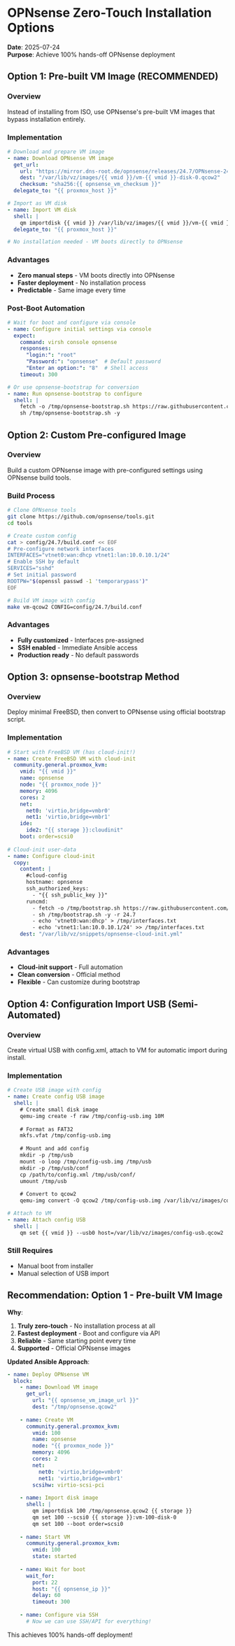 # OPNsense Zero-Touch Installation Options

**Date**: 2025-07-24  
**Purpose**: Achieve 100% hands-off OPNsense deployment

## Option 1: Pre-built VM Image (RECOMMENDED)

### Overview
Instead of installing from ISO, use OPNsense's pre-built VM images that bypass installation entirely.

### Implementation
```yaml
# Download and prepare VM image
- name: Download OPNsense VM image
  get_url:
    url: "https://mirror.dns-root.de/opnsense/releases/24.7/OPNsense-24.7-vm-amd64.qcow2"
    dest: "/var/lib/vz/images/{{ vmid }}/vm-{{ vmid }}-disk-0.qcow2"
    checksum: "sha256:{{ opnsense_vm_checksum }}"
  delegate_to: "{{ proxmox_host }}"

# Import as VM disk
- name: Import VM disk
  shell: |
    qm importdisk {{ vmid }} /var/lib/vz/images/{{ vmid }}/vm-{{ vmid }}-disk-0.qcow2 {{ storage }}
  delegate_to: "{{ proxmox_host }}"

# No installation needed - VM boots directly to OPNsense
```

### Advantages
- **Zero manual steps** - VM boots directly into OPNsense
- **Faster deployment** - No installation process
- **Predictable** - Same image every time

### Post-Boot Automation
```yaml
# Wait for boot and configure via console
- name: Configure initial settings via console
  expect:
    command: virsh console opnsense
    responses:
      "login:": "root"
      "Password:": "opnsense"  # Default password
      "Enter an option:": "8"  # Shell access
    timeout: 300

# Or use opnsense-bootstrap for conversion
- name: Run opnsense-bootstrap to configure
  shell: |
    fetch -o /tmp/opnsense-bootstrap.sh https://raw.githubusercontent.com/opnsense/update/master/src/bootstrap/opnsense-bootstrap.sh
    sh /tmp/opnsense-bootstrap.sh -y
```

## Option 2: Custom Pre-configured Image

### Overview
Build a custom OPNsense image with pre-configured settings using OPNsense build tools.

### Build Process
```bash
# Clone OPNsense tools
git clone https://github.com/opnsense/tools.git
cd tools

# Create custom config
cat > config/24.7/build.conf << EOF
# Pre-configure network interfaces
INTERFACES="vtnet0:wan:dhcp vtnet1:lan:10.0.10.1/24"
# Enable SSH by default
SERVICES="sshd"
# Set initial password
ROOTPW="$(openssl passwd -1 'temporarypass')"
EOF

# Build VM image with config
make vm-qcow2 CONFIG=config/24.7/build.conf
```

### Advantages
- **Fully customized** - Interfaces pre-assigned
- **SSH enabled** - Immediate Ansible access
- **Production ready** - No default passwords

## Option 3: opnsense-bootstrap Method

### Overview
Deploy minimal FreeBSD, then convert to OPNsense using official bootstrap script.

### Implementation
```yaml
# Start with FreeBSD VM (has cloud-init!)
- name: Create FreeBSD VM with cloud-init
  community.general.proxmox_kvm:
    vmid: "{{ vmid }}"
    name: opnsense
    node: "{{ proxmox_node }}"
    memory: 4096
    cores: 2
    net:
      net0: 'virtio,bridge=vmbr0'
      net1: 'virtio,bridge=vmbr1'
    ide:
      ide2: "{{ storage }}:cloudinit"
    boot: order=scsi0
    
# Cloud-init user-data
- name: Configure cloud-init
  copy:
    content: |
      #cloud-config
      hostname: opnsense
      ssh_authorized_keys:
        - "{{ ssh_public_key }}"
      runcmd:
        - fetch -o /tmp/bootstrap.sh https://raw.githubusercontent.com/opnsense/update/master/src/bootstrap/opnsense-bootstrap.sh
        - sh /tmp/bootstrap.sh -y -r 24.7
        - echo 'vtnet0:wan:dhcp' > /tmp/interfaces.txt
        - echo 'vtnet1:lan:10.0.10.1/24' >> /tmp/interfaces.txt
    dest: "/var/lib/vz/snippets/opnsense-cloud-init.yml"
```

### Advantages
- **Cloud-init support** - Full automation
- **Clean conversion** - Official method
- **Flexible** - Can customize during bootstrap

## Option 4: Configuration Import USB (Semi-Automated)

### Overview
Create virtual USB with config.xml, attach to VM for automatic import during install.

### Implementation
```yaml
# Create USB image with config
- name: Create config USB image
  shell: |
    # Create small disk image
    qemu-img create -f raw /tmp/config-usb.img 10M
    
    # Format as FAT32
    mkfs.vfat /tmp/config-usb.img
    
    # Mount and add config
    mkdir -p /tmp/usb
    mount -o loop /tmp/config-usb.img /tmp/usb
    mkdir -p /tmp/usb/conf
    cp /path/to/config.xml /tmp/usb/conf/
    umount /tmp/usb
    
    # Convert to qcow2
    qemu-img convert -O qcow2 /tmp/config-usb.img /var/lib/vz/images/config-usb.qcow2

# Attach to VM
- name: Attach config USB
  shell: |
    qm set {{ vmid }} --usb0 host=/var/lib/vz/images/config-usb.qcow2
```

### Still Requires
- Manual boot from installer
- Manual selection of USB import

## Recommendation: Option 1 - Pre-built VM Image

**Why**:
1. **Truly zero-touch** - No installation process at all
2. **Fastest deployment** - Boot and configure via API
3. **Reliable** - Same starting point every time
4. **Supported** - Official OPNsense images

**Updated Ansible Approach**:
```yaml
- name: Deploy OPNsense VM
  block:
    - name: Download VM image
      get_url:
        url: "{{ opnsense_vm_image_url }}"
        dest: "/tmp/opnsense.qcow2"
        
    - name: Create VM
      community.general.proxmox_kvm:
        vmid: 100
        name: opnsense
        node: "{{ proxmox_node }}"
        memory: 4096
        cores: 2
        net:
          net0: 'virtio,bridge=vmbr0'
          net1: 'virtio,bridge=vmbr1'
        scsihw: virtio-scsi-pci
        
    - name: Import disk image
      shell: |
        qm importdisk 100 /tmp/opnsense.qcow2 {{ storage }}
        qm set 100 --scsi0 {{ storage }}:vm-100-disk-0
        qm set 100 --boot order=scsi0
        
    - name: Start VM
      community.general.proxmox_kvm:
        vmid: 100
        state: started
        
    - name: Wait for boot
      wait_for:
        port: 22
        host: "{{ opnsense_ip }}"
        delay: 60
        timeout: 300
        
    - name: Configure via SSH
      # Now we can use SSH/API for everything!
```

This achieves 100% hands-off deployment!